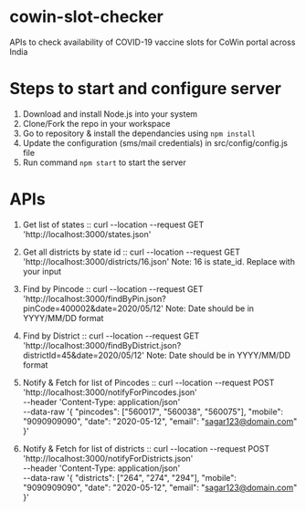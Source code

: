 # cowin-slot-checker
APIs to check availability of COVID-19 vaccine slots for CoWin portal across India

# Steps to start and configure server
1. Download and install Node.js into your system
2. Clone/Fork the repo in your workspace
3. Go to repository & install the dependancies using `npm install`
4. Update the configuration (sms/mail credentials) in src/config/config.js file
4. Run command `npm start` to start the server

# APIs
1. Get list of states :: 
curl --location --request GET 'http://localhost:3000/states.json'

2. Get all districts by state id :: 
curl --location --request GET 'http://localhost:3000/districts/16.json'
Note: 16 is state_id. Replace with your input

3. Find by Pincode :: 
curl --location --request GET 'http://localhost:3000/findByPin.json?pinCode=400002&date=2020/05/12'
Note: Date should be in YYYY/MM/DD format

4. Find by District :: 
curl --location --request GET 'http://localhost:3000/findByDistrict.json?districtId=45&date=2020/05/12'
Note: Date should be in YYYY/MM/DD format

5. Notify & Fetch for list of Pincodes :: 
curl --location --request POST 'http://localhost:3000/notifyForPincodes.json' \
--header 'Content-Type: application/json' \
--data-raw '{
    "pincodes": ["560017", "560038", "560075"],
    "mobile": "9090909090",
    "date": "2020-05-12",
    "email": "sagar123@domain.com"
}'

6. Notify & Fetch for list of districts :: 
curl --location --request POST 'http://localhost:3000/notifyForDistricts.json' \
--header 'Content-Type: application/json' \
--data-raw '{
    "districts": ["264", "274", "294"],
    "mobile": "9090909090",
    "date": "2020-05-12",
    "email": "sagar123@domain.com"
}'


